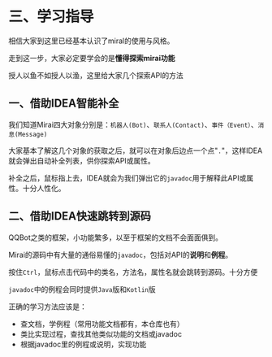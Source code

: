# 三、学习指导

相信大家到这里已经基本认识了miral的使用与风格。

走到这一步，大家必定要学会的是**懂得探索mirai功能**

授人以鱼不如授人以渔，这里给大家几个探索API的方法


## 一、借助IDEA智能补全

我们知道Mirai四大对象分别是：`机器人(Bot)`、`联系人(Contact)`、`事件（Event）`、`消息(Message)`

大家基本了解这几个对象的获取之后，就可以在对象后边点一个点"`.`"，这样IDEA就会弹出自动补全列表，供你探索API或属性。

补全之后，鼠标指上去，IDEA就会为我们弹出它的`javadoc`用于解释此API或属性。十分人性化。


## 二、借助IDEA快速跳转到源码

QQBot之类的框架，小功能繁多，以至于框架的文档不会面面俱到。

Mirai的源码中有大量的通俗易懂的`javadoc`，包括对API的**说明**和**例程**。

按住`Ctrl`，鼠标点击代码中的类名，方法名，属性名就会跳转到源码。十分方便

`javadoc`中的例程会同时提供`Java`版和`Kotlin`版

正确的学习方法应该是：
- 查文档，学例程（常用功能文档都有，本仓库也有）
- 类比实现过程，查找其他类似功能的文档或javadoc
- 根据javadoc里的例程或说明，实现功能
